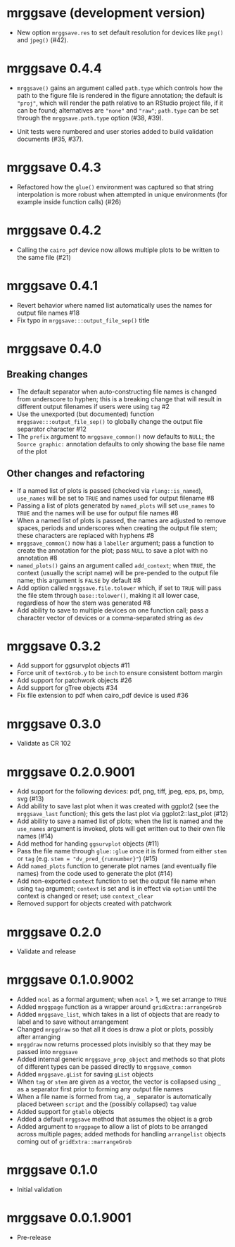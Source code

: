 # mrggsave (development version)

- New option `mrggsave.res` to set default resolution for devices 
  like `png()` and `jpeg()` (#42).

# mrggsave 0.4.4

- `mrggsave()` gains an argument called `path.type` which controls how the 
  path to the figure file is rendered in the figure annotation; the default 
  is `"proj"`, which will render the path relative to an RStudio project 
  file, if it can be found; alternatives are `"none"` and `"raw"`; `path.type`
  can be set through the `mrggsave.path.type` option (#38, #39).

- Unit tests were numbered and user stories added to build validation 
  documents (#35, #37).

# mrggsave 0.4.3

- Refactored how the `glue()` environment was captured so that string 
  interpolation is more robust when attempted in unique environments (for 
  example inside function calls) (#26)

# mrggsave 0.4.2

- Calling the `cairo_pdf` device now allows multiple plots to be written to the 
  same file (#21)

# mrggsave 0.4.1

- Revert behavior where named list automatically uses the names for output 
  file names #18
- Fix typo in `mrggsave:::output_file_sep()` title

# mrggsave 0.4.0 

## Breaking changes
- The default separator when auto-constructing file names is changed from 
  underscore to hyphen; this is a breaking change that will result in different
  output filenames if users were using `tag` #2
- Use the unexported (but documented) function `mrggsave:::output_file_sep()`
  to globally change the output file separator character #12
- The `prefix` argument to `mrggsave_common()` now defaults to `NULL`; the 
  `Source graphic:` annotation defaults to only showing the base file name 
  of the plot

## Other changes and refactoring

- If a named list of plots is passed (checked via `rlang::is_named`), `use_names` 
  will be set to `TRUE` and names used for output filename #8
- Passing a list of plots generated by `named_plots` will set `use_names` to 
  `TRUE` and the names will be use for output file names #8
- When a named list of plots is passed, the names are adjusted to remove
  spaces, periods and underscores when creating the output file stem; these
  characters are replaced with hyphens #8
- `mrggsave_common()` now has a `labeller` argument; pass a function to create
  the annotation for the plot; pass `NULL` to save a plot with no annotation #8
- `named_plots()` gains an argument called `add_context`; when `TRUE`, the 
  context (usually the script name) will be pre-pended to the output file name; 
  this argument is `FALSE` by default #8
- Add option called `mrggsave.file.tolower` which, if set to `TRUE` will pass
  the file stem through `base::tolower()`, making it all lower case, regardless
  of how the stem was generated #8
- Add ability to save to multiple devices on one function call; pass a character
  vector of devices or a comma-separated string as `dev`
  
# mrggsave 0.3.2
- Add support for ggsurvplot objects #11
- Force unit of `textGrob.y` to be `inch` to ensure consistent bottom margin
- Add support for patchwork objects #26
- Add support for gTree objects #34
- Fix file extension to pdf when cairo_pdf device is used #36

# mrggsave 0.3.0
- Validate as CR 102

# mrggsave 0.2.0.9001
- Add support for the following devices: pdf, png, tiff, jpeg, eps, ps, 
  bmp, svg (#13)
- Add ability to save last plot when it was created with ggplot2 (see the 
  `mrggsave_last` function); this gets the last plot via ggplot2::last_plot (#12)
- Add ability to save a named list of plots; when the list is named and 
  the `use_names` argument is invoked, plots will get written out to their
  own file names (#14)
- Add method for handing `ggsurvplot` objects (#11)
- Pass the file name through `glue::glue` once it is formed from either 
  `stem` or `tag` (e.g. `stem = "dv_pred_{runnumber}"`) (#15)
- Add `named_plots` function to generate plot names (and eventually file names)
  from the code used to generate the plot (#14)
- Add non-exported `context` function to set the output file name when 
  using `tag` argument; `context` is set and is in effect via `option` until
  the context is changed or reset; use `context_clear`
- Removed support for objects created with patchwork

# mrggsave 0.2.0
- Validate and release

# mrggsave 0.1.0.9002
- Added `ncol` as a formal argument; when `ncol` > 1, we set arrange to `TRUE`
- Added `mrggpage` function as a wrapper around `gridExtra::arrangeGrob`
- Added `mrggsave_list`, which takes in a list of objects that are ready 
to label and to save without arrangement
- Changed `mrggdraw` so that all it does is draw a plot or plots, 
possibly after arranging
- `mrggdraw` now returns processed plots invisibly so that they may 
be passed into `mrggsave`
- Added internal generic `mrggsave_prep_object` and methods so 
that plots of different types can be passed directly to `mrggsave_common`
- Added `mrggsave.gList` for saving `gList` objects
- When `tag` or `stem` are given as a vector, the vector is collapsed
using `_` as a separator first prior to forming any output file names
- When a file name is formed from `tag`, a `_` separator is automatically
placed between `script` and the (possibly collapsed) `tag` value
- Added support for `gtable` objects
- Added a default `mrggsave` method that assumes the object is a grob
- Added argument to `mrggpage` to allow a list of plots to be arranged
across multiple pages; added methods for handling `arrangelist` objects
coming out of `gridExtra::marrangeGrob`

# mrggsave 0.1.0
- Initial validation

# mrggsave 0.0.1.9001

- Pre-release
